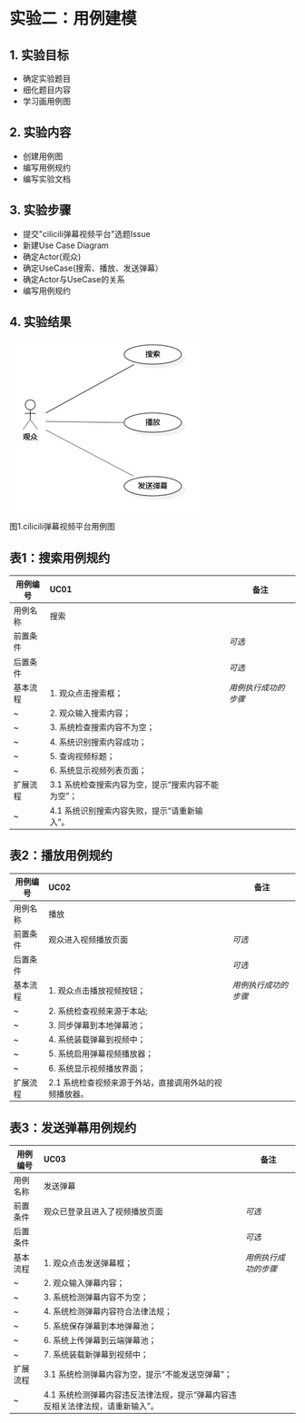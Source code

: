 # 实验二：用例建模

## 1. 实验目标

- 确定实验题目
- 细化题目内容
- 学习画用例图

## 2. 实验内容

- 创建用例图
- 编写用例规约
- 编写实验文档

## 3. 实验步骤

- 提交"cilicili弹幕视频平台"选题Issue
- 新建Use Case Diagram
- 确定Actor(观众)
- 确定UseCase(搜索、播放、发送弹幕）
- 确定Actor与UseCase的关系
- 编写用例规约

## 4. 实验结果

![用例图](./Lab2_UseCaseDiagram.jpg)  
图1.cilicili弹幕视频平台用例图

## 表1：搜索用例规约  

用例编号  | UC01 | 备注  
-|:-|-  
用例名称  | 搜索  |   
前置条件  |      | *可选*   
后置条件  |      | *可选*   
基本流程  | 1. 观众点击搜索框；  |*用例执行成功的步骤*    
~| 2. 观众输入搜索内容；  |   
~| 3. 系统检查搜索内容不为空； |  
~| 4. 系统识别搜索内容成功；  |  
~| 5. 查询视频标题；  |
~| 6. 系统显示视频列表页面；  |   
扩展流程  | 3.1 系统检查搜索内容为空，提示“搜索内容不能为空”；  |    
~| 4.1 系统识别搜索内容失败，提示“请重新输入”。  |  

## 表2：播放用例规约  

用例编号  | UC02 | 备注  
-|:-|-  
用例名称  | 播放  |   
前置条件  | 观众进入视频播放页面     | *可选*   
后置条件  |      | *可选*   
基本流程  | 1. 观众点击播放视频按钮；  |*用例执行成功的步骤*    
~| 2. 系统检查视频来源于本站;  |   
~| 3. 同步弹幕到本地弹幕池；  |
~| 4. 系统装载弹幕到视频中；  |   
~| 5. 系统启用弹幕视频播放器；  |     
~| 6. 系统显示视频播放界面；  |     
扩展流程  | 2.1 系统检查视频来源于外站，直接调用外站的视频播放器。   |    

## 表3：发送弹幕用例规约  

用例编号  | UC03 | 备注  
-|:-|-  
用例名称  | 发送弹幕  |   
前置条件  | 观众已登录且进入了视频播放页面     | *可选*   
后置条件  |      | *可选*   
基本流程  | 1. 观众点击发送弹幕框；  |*用例执行成功的步骤*    
~| 2. 观众输入弹幕内容；  |   
~| 3. 系统检测弹幕内容不为空；  |   
~| 4. 系统检测弹幕内容符合法律法规；  |   
~| 5. 系统保存弹幕到本地弹幕池；  |    
~| 6. 系统上传弹幕到云端弹幕池；  |  
~| 7. 系统装载新弹幕到视频中；  |  
扩展流程  | 3.1 系统检测弹幕内容为空，提示“不能发送空弹幕”； |  
~| 4.1 系统检测弹幕内容违反法律法规，提示“弹幕内容违反相关法律法规，请重新输入”。  |
